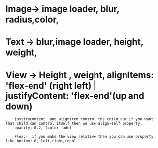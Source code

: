 # Image-> image loader, blur, radius,color,

# Text -> blur,image loader, height, weight,

# View -> Height , weight, alignItems: 'flex-end' (right left) | justifyContent: 'flex-end'(up and down)

        justifyContent  and alignItem control the child but if you want that child can control itself then we use align-self property,
        opacity: 0.2, (color fade)

        Flex:-  if you make the view relative then you can use property like bottom: 0, left,right,topbl
